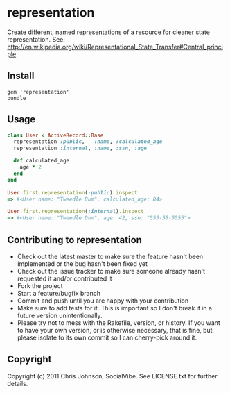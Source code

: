 # representation
Create different, named representations of a resource for cleaner state representation.
See:  http://en.wikipedia.org/wiki/Representational_State_Transfer#Central_principle

## Install

    gem 'representation'
    bundle

## Usage

```ruby
class User < ActiveRecord::Base 
  representation :public,   :name, :calculated_age
  representation :internal, :name, :ssn, :age

  def calculated_age
    age * 2
  end
end

User.first.representation(:public).inspect
=> #<User name: "Tweedle Dum", calculated_age: 84>

User.first.representation(:internal).inspect
=> #<User name: "Tweedle Dum", age: 42, ssn: "555-55-5555">
````

## Contributing to representation
 
* Check out the latest master to make sure the feature hasn't been implemented or the bug hasn't been fixed yet
* Check out the issue tracker to make sure someone already hasn't requested it and/or contributed it
* Fork the project
* Start a feature/bugfix branch
* Commit and push until you are happy with your contribution
* Make sure to add tests for it. This is important so I don't break it in a future version unintentionally.
* Please try not to mess with the Rakefile, version, or history. If you want to have your own version, or is otherwise necessary, that is fine, but please isolate to its own commit so I can cherry-pick around it.

## Copyright

Copyright (c) 2011 Chris Johnson, SocialVibe. See LICENSE.txt for further details.

